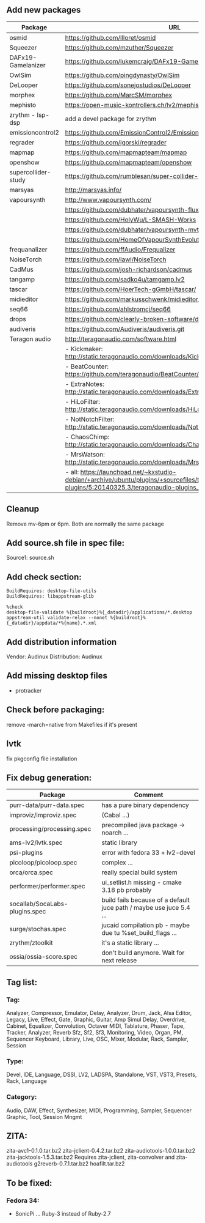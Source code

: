 ## Add new packages

| Package             | URL|
|---------------------|----|
| osmid               | https://github.com/llloret/osmid |
| Squeezer            | https://github.com/mzuther/Squeezer |
| DAFx19-Gamelanizer  | https://github.com/lukemcraig/DAFx19-Gamelanizer |
| OwlSim              | https://github.com/pingdynasty/OwlSim |
| DeLooper            | https://github.com/sonejostudios/DeLooper |
| morphex             | https://github.com/MarcSM/morphex |
| mephisto            | https://open-music-kontrollers.ch/lv2/mephisto/ |
| zrythm - lsp-dsp    | add a devel package for zrythm |
| emissioncontrol2    | https://github.com/EmissionControl2/EmissionControl2 |
| regrader            | https://github.com/igorski/regrader |
| mapmap              | https://github.com/mapmapteam/mapmap |
| openshow            | https://github.com/mapmapteam/openshow |
| supercollider-study | https://github.com/rumblesan/super-collider-study |
| marsyas             | http://marsyas.info/ |
| vapoursynth         | http://www.vapoursynth.com/ |
|                     | https://github.com/dubhater/vapoursynth-fluxsmooth |
|			          | https://github.com/HolyWu/L-SMASH-Works |
|			 	      | https://github.com/dubhater/vapoursynth-mvtools |
|					  | https://github.com/HomeOfVapourSynthEvolution/VapourSynth-Deblock |
| frequanalizer       | https://github.com/ffAudio/Frequalizer |
| NoiseTorch          | https://github.com/lawl/NoiseTorch |
| CadMus              | https://github.com/josh-richardson/cadmus |
| tangamp             | https://github.com/sadko4u/tamgamp.lv2 |
| tascar              | https://github.com/HoerTech-gGmbH/tascar/ |
| midieditor          | https://github.com/markusschwenk/midieditor/ |
| seq66               | https://github.com/ahlstromcj/seq66 |
| drops               | https://github.com/clearly-broken-software/drops |
| audiveris           | https://github.com/Audiveris/audiveris.git |
| Teragon audio       | http://teragonaudio.com/software.html |
|                     | - Kickmaker: http://static.teragonaudio.com/downloads/KickMaker/KickMaker.zip
|                     | - BeatCounter: https://github.com/teragonaudio/BeatCounter/archive/refs/tags/2.1.tar.gz
|                     | - ExtraNotes: http://static.teragonaudio.com/downloads/ExtraNotes/ExtraNotes.zip
|                     | - HiLoFilter: http://static.teragonaudio.com/downloads/HiLoFilter/HiLoFilter.zip
|                     | - NotNotchFilter: http://static.teragonaudio.com/downloads/NotNotchFilter/NotNotchFilter.zip
|                     | - ChaosChimp: http://static.teragonaudio.com/downloads/ChaosChimp/ChaosChimp.zip
|                     | - MrsWatson: http://static.teragonaudio.com/downloads/MrsWatson/MrsWatson.zip
|                     | - all: https://launchpad.net/~kxstudio-debian/+archive/ubuntu/plugins/+sourcefiles/teragonaudio-plugins/5:20140325.3/teragonaudio-plugins_20140325.3.tar.gz

## Cleanup
Remove mv-6pm or 6pm. Both are normally the same package

## Add source.sh file in spec file:
Source1: source.sh

## Add check section:
```
BuildRequires: desktop-file-utils
BuildRequires: libappstream-glib

%check
desktop-file-validate %{buildroot}%{_datadir}/applications/*.desktop
appstream-util validate-relax --nonet %{buildroot}%{_datadir}/appdata/*%{name}.*.xml
```

## Add distribution information
Vendor:       Audinux
Distribution: Audinux

## Add missing desktop files
- protracker

## Check before packaging:
remove -march=native from Makefiles if it's present

## lvtk
fix pkgconfig file installation

## Fix debug generation:

| Package                        | Comment |
|--------------------------------|---------|
| purr-data/purr-data.spec       | has a pure binary dependency |
| improviz/improviz.spec         | (Cabal ...) |
| processing/processing.spec     | precompiled java package -> noarch ... |
| ams-lv2/lvtk.spec              | static library |
| psi-plugins                    | error with fedora 33 + lv2-devel |
| picoloop/picoloop.spec         | complex ... |
| orca/orca.spec                 | really special build system |
| performer/performer.spec       | ui_setlist.h missing - cmake 3.18 pb probably |
| socallab/SocaLabs-plugins.spec | build fails because of a default juce path / maybe use juce 5.4 ... |
| surge/stochas.spec             | jucaid compilation pb - maybe due tu %set_build_flags ... |
| zrythm/ztoolkit                | it's a static library ... |
| ossia/ossia-score.spec         | don't build anymore. Wait for next release |

## Tag list:

### Tag:

Analyzer, Compressor, Emulator, Delay, Analyzer, Drum, Jack, Alsa
Editor, Legacy, Live, Effect, Gate, Graphic, Guitar, Amp Simul
Delay, Overdrive, Cabinet, Equalizer, Convolution, Octaver
MIDI, Tablature, Phaser, Tape, Tracker, Analyzer, Reverb
Sfz, Sf2, Sf3, Monitoring, Video, Organ, PM, Sequencer
Keyboard, Library, Live, OSC, Mixer, Modular, Rack, Sampler, Session

### Type:

Devel, IDE, Language, DSSI, LV2, LADSPA, Standalone, VST, VST3, Presets, Rack, Language

### Category:

Audio, DAW, Effect, Synthesizer, MIDI, Programming, Sampler, Sequencer
Graphic, Tool, Session Mngmt

## ZITA:

zita-avc1-0.1.0.tar.bz2
zita-jclient-0.4.2.tar.bz2
zita-audiotools-1.0.0.tar.bz2
zita-jacktools-1.5.3.tar.bz2        Requires zita-jclient, zita-convolver and zita-audiotools
g2reverb-0.7.1.tar.bz2
hoafilt.tar.bz2

## To be fixed:

### Fedora 34:

- SonicPi ... Ruby-3 instead of Ruby-2.7
